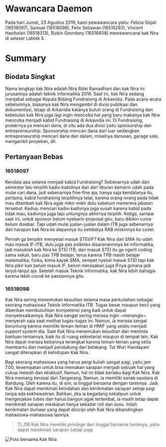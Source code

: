 # Wawancara Daemon 
Pada hari Jumat, 23 Agustus 2019, kami pewawancara yaitu:
Felicia Gojali (16518097), Samuel (16518098), Felix Setiawan (16518293), Vincent Hasiholan (16518313), Rizkin Geordany (16518408) mewawancarai kak Nira di selasar Labtek 5.

# Summary
## Biodata Singkat
Nama lengkap kak Nira adalah Nira Rizki Ramadhani dan kak Nira ini jurusannya adalah teknik informatika 2016. Saat ini, kak Nira sedang menjabat sebagai Kepala Bidang Fundraising di Arkavidia. Pada acara-acara sebelumnya, biasanya kak Nira mengambil di divisi publikasi dan dokumentasi, tetapi di Arkavidia katanya butuh orang di Fundraising dan kebetulan kak Nira juga lagi ingin mencoba hal yang baru makanya kak Nira mencoba menjadi kabid Fundraising di Arkavidia ini. Di Fundraising, prokernya ya mencari dana, di situ ada dua divisi yaitu sponsorship dan entrepreneurship. Sponsorship mencari dana dari luar sedangkan entrepreneurship mencari dana dari dalam, misalnya danusan, garage sale, mengambil proyekan, dll.
  

## Pertanyaan Bebas
### 16518097
Kendala apa selama menjadi kabid Fundraising? Sebenarnya udah dari semester lalu terpilih kadiv-kabidnya dan dari liburan kemarin udah pada mulai cari dana, jadi sebenarnya fine-fine aja, hanya saja kendalanya itu, pertama, kabid fundraising terpilihnya telat, karena orang-orang pada tidak mau ditambah kak Nira agak mikir-mikir dulu sebelum menerima jabatan tersebut. Kedua, mencari kadiv-kadivnya juga susah karena kabid pada tidak mau, kadivnya juga tapi untungnya akhirnya terpilih. Ketiga, sampai saat ini, untuk sponsor belum nyebarin proposal gitu, baru dibikin cuma belum disebar. Tapi udah mulai jualan-jualan dalam ITB juga sebenarnya dan harapan kak Nira ke depannya itu setidakya RAB miskinnya ke cover.

Pernah ga berpikir menyesal masuk STEI/IF? Kak Nira dari SMA itu udah mau masuk IF-ITB, dulu juga pas psikotes disarananinnya ke informatika, jadi masuklah kak Nira ke STEI ITB, dan masuk STEI itu ga ngerti coding sama sekali, baru pas TPB belajar, terus karena TPB masih belajar matematika, fisika, kimia kayak SMA, sempet nyesel masuk STEI tapi kak Nira pikir kan belum masuk IF, belum merasakan juga IFnya gimana jadi lanjut-lanjut aja. Setelah masuk Teknik Informatika, kak Nira lebih bahagia karena lebih cocok ke passionnya gitu.

### 16518098
Kak Nira sering menemukan kesulitan selama masa perkuliahan sebagai seorang mahasiswa Teknik Informatika ITB. Tugas besar maupun kecil yang diberikan membutuhkan kompetensi yang baik untuk dapat menyelesaikannya. Kak Nira sangat sering merasa ingin ~menangis~ menyerah saja saat melihat tugas-tugas ini. Namun, ia merasa sangat beruntung karena memiliki teman-teman di HMIF yang selalu menjadi *support system* dia. Saat Kak Nira menemukan kesulitan dan meminta bantuan temannya, baik itu di ruang sekretariat maupun di tempat lain, Kak Nira dapat merasa bebannya terangkat karena teman-teman yang setia membantu dan menjadi pendukung dari belakang. Tut Wuri Handayani sangat diterapkan di kehidupan Kak Nira.

Bagi seorang mahasiswa yang harus pergi kuliah sangat pagi, yaitu jam 7.00, kesempatan untuk bisa memakan sarapan menjadi sebuah hal yang cukup mewah dan eksklusif. Namun, hal ini tidak berlaku bagi Kak Nira. Kak Nira memang berasal dari Tangerang. Namun, ia memiliki sanak saudara di Bandung. Oleh karena itu, di sini, ia tinggal bersama dengan tantenya. Jadi, Kak Nira dapat menikmati keindahan dan kenikmatan sarapan setiap pagi tanpa ada kekhawatiran. Bahkan, jika ia begadang sekalipun untuk mengerjakan tubes dan harus bangun agak terlambat, ia masih tetap dapat menikmati sarapan meskipun hanya sekadar roti dan susu. Inilah kenikmatan duniawi yang dapat dicicipi oleh Kak Nira dibandingkan mahasiswa-mahasiswa lainnya.
> TL;DR Kak Nira memiliki *privilege* dari tinggal bersama tantenya, yaitu dapat menikmati sarapan setiap pagi

![Foto bersama Kak Nira](16518097-16518098-16518293-16518313-16518408.jpg "Jumat Bersama Kak Nira")

